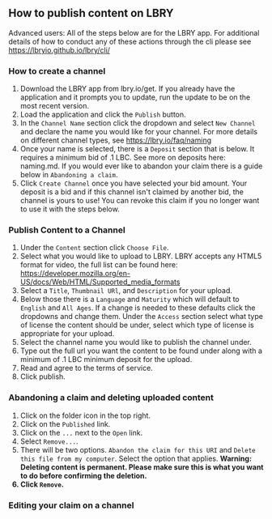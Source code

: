## How to publish content on LBRY

Advanced users: All of the steps below are for the LBRY app.  For additional details of how to conduct any of these actions through the cli please see https://lbryio.github.io/lbry/cli/

### How to create a channel
1. Download the LBRY app from lbry.io/get. If you already have the application and it prompts you to update, run the update to be on the most recent version.
2. Load the application and  click the `Publish` button.
3. In the `Channel Name` section click the dropdown and select `New Channel` and  declare the name you would like for your channel.  For more details on different channel types, see https://lbry.io/faq/naming
4. Once your name is selected, there is a `Deposit` section that is below.  It requires a minimum bid of .1 LBC.   See more on deposits here: naming.md.  If you would ever like to abandon your claim there is a guide below in `Abandoning a claim`.
5. Click `Create Channel` once you have selected your bid amount.  Your deposit is a bid and if this channel isn't claimed by another bid, the channel is yours to use!
You can revoke this claim if you no longer want to use it with the steps below.

### Publish Content to a Channel

1. Under the `Content` section click `Choose File`.
2. Select what you would like to upload to LBRY.  LBRY accepts any HTML5 format for video, the full list can be found here: https://developer.mozilla.org/en-US/docs/Web/HTML/Supported_media_formats
3. Select a `Title`, `Thumbnail URl`, and `Description` for your upload.
4.  Below those there is a `Language` and `Maturity` which will default to `English` and `All Ages`.  If a change is needed to these defaults click the dropdowns and change them.
Under the `Access` section select what type of license the content should be under, select which type of license is appropriate for your upload. </br>
5. Select the channel name you would like to publish the channel under.
6. Type out the full url you want the content to be found under along with a minimum of .1 LBC minimum deposit for the upload.
7. Read and agree to the terms of service.
8. Click publish.

### Abandoning a claim and deleting uploaded content

1. Click on the folder icon in the top right.
2. Click on the `Published` link.
3. Click on the `...` next to the `Open` link.
4. Select `Remove...`.
5. There will be two options.  `Abandon the claim for this URI` and `Delete this file from my computer`.  Select the option that applies.  <b>Warning: Deleting content is permanent.  Please make sure this is what you want to do before confirming the deletion.
6. Click `Remove`.

### Editing your claim on a channel
